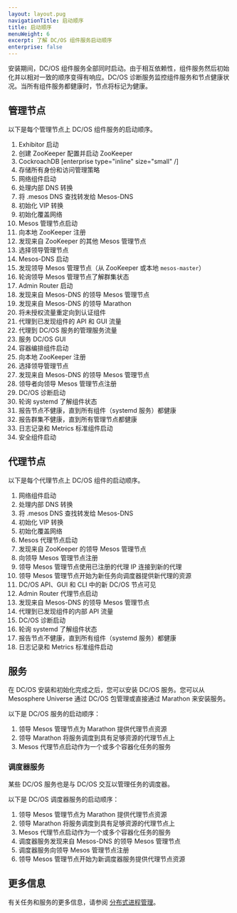 ```yaml
---
layout: layout.pug
navigationTitle: 启动顺序
title: 启动顺序
menuWeight: 6
excerpt: 了解 DC/OS 组件服务启动顺序
enterprise: false
---
```


安装期间，DC/OS 组件服务全部同时启动。由于相互依赖性，组件服务然后初始化并以相对一致的顺序变得有响应。DC/OS 诊断服务监控组件服务和节点健康状况。当所有组件服务都健康时，节点将标记为健康。

## 管理节点

以下是每个管理节点上 DC/OS 组件服务的启动顺序。

1. Exhibitor 启动
 1. 创建 ZooKeeper 配置并启动 ZooKeeper
1. CockroachDB [enterprise type="inline" size="small" /]
 1. 存储所有身份和访问管理策略
1. 网络组件启动
 1. 处理内部 DNS 转换
 1. 将 .mesos DNS 查找转发给 Mesos-DNS
 1. 初始化 VIP 转换
 1. 初始化覆盖网络
1. Mesos 管理节点启动
 1. 向本地 ZooKeeper 注册
 1. 发现来自 ZooKeeper 的其他 Mesos 管理节点
 1. 选择领导管理节点
1. Mesos-DNS 启动
 1. 发现领导 Mesos 管理节点（从 ZooKeeper 或本地 `mesos-master`）
 1. 轮询领导 Mesos 管理节点了解群集状态
1. Admin Router 启动
 1. 发现来自 Mesos-DNS 的领导 Mesos 管理节点
 1. 发现来自 Mesos-DNS 的领导 Marathon
 1. 将未授权流量重定向到认证组件
 1. 代理到已发现组件的 API 和 GUI 流量
 1. 代理到 DC/OS 服务的管理服务流量
 1. 服务 DC/OS GUI
1. 容器编排组件启动
 1. 向本地 ZooKeeper 注册
 1. 选择领导管理节点
 1. 发现来自 Mesos-DNS 的领导 Mesos 管理节点
 1. 领导者向领导 Mesos 管理节点注册
1. DC/OS 诊断启动
 1. 轮询 systemd 了解组件状态
 1. 报告节点不健康，直到所有组件（systemd 服务）都健康
 1. 报告群集不健康，直到所有管理节点都健康
1. 日志记录和 Metrics 标准组件启动
1. 安全组件启动

## 代理节点

以下是每个代理节点上 DC/OS 组件的启动顺序。

1. 网络组件启动
 1. 处理内部 DNS 转换
 1. 将 .mesos DNS 查找转发给 Mesos-DNS
 1. 初始化 VIP 转换
 1. 初始化覆盖网络
1. Mesos 代理节点启动
 1. 发现来自 ZooKeeper 的领导 Mesos 管理节点
 1. 向领导 Mesos 管理节点注册
 1. 领导 Mesos 管理节点使用已注册的代理 IP 连接到新的代理
 1. 领导 Mesos 管理节点开始为新任务向调度器提供新代理的资源
 1. DC/OS API、GUI 和 CLI 中的新 DC/OS 节点可见
1. Admin Router 代理节点启动
 1. 发现来自 Mesos-DNS 的领导 Mesos 管理节点
 1. 代理到已发现组件的内部 API 流量 
1. DC/OS 诊断启动
 1. 轮询 systemd 了解组件状态
 1. 报告节点不健康，直到所有组件（systemd 服务）都健康
1. 日志记录和 Metrics 标准组件启动

## 服务

在 DC/OS 安装和初始化完成之后，您可以安装 DC/OS 服务。您可以从 Mesosphere Universe 通过 DC/OS 包管理或直接通过 Marathon 来安装服务。

以下是 DC/OS 服务的启动顺序：

1. 领导 Mesos 管理节点为 Marathon 提供代理节点资源
1. 领导 Marathon 将服务调度到具有足够资源的代理节点上
1. Mesos 代理节点启动作为一个或多个容器化任务的服务

### 调度器服务

某些 DC/OS 服务也是与 DC/OS 交互以管理任务的调度器。

以下是 DC/OS 调度器服务的启动顺序：

1. 领导 Mesos 管理节点为 Marathon 提供代理节点资源
1. 领导 Marathon 将服务调度到具有足够资源的代理节点上
1. Mesos 代理节点启动作为一个或多个容器化任务的服务
1. 调度器服务发现来自 Mesos-DNS 的领导 Mesos 管理节点
1. 调度器服务向领导 Mesos 管理节点注册
1. 领导 Mesos 管理节点开始为新调度器服务提供代理节点资源

## 更多信息

有关任务和服务的更多信息，请参阅 [分布式进程管理](/zh/1.11/overview/architecture/distributed-process-management/)。
